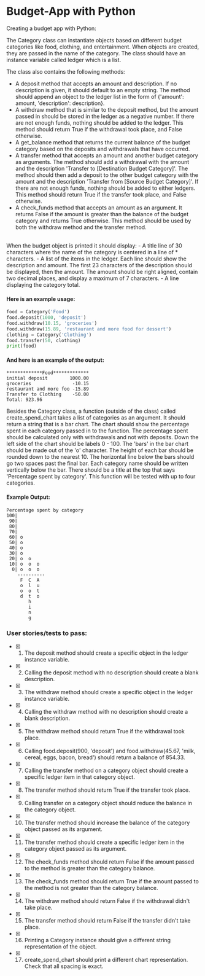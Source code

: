 # Budget-App with Python

Creating a budget app with Python:

The Category class can instantiate objects based on different budget categories like food, clothing, and entertainment. When objects are created, they are passed in the name of the category. The class should have an instance variable called ledger which is a list.

The class also contains the following methods:

- A deposit method that accepts an amount and description. If no description is given, it should default to an empty string. The method should append an object to the ledger list in the form of {'amount': amount, 'description': description}.
- A withdraw method that is similar to the deposit method, but the amount passed in should be stored in the ledger as a negative number. If there are not enough funds, nothing should be added to the ledger. This method should return True if the withdrawal took place, and False otherwise.
- A get_balance method that returns the current balance of the budget category based on the deposits and withdrawals that have occurred.
- A transfer method that accepts an amount and another budget category as arguments. The method should add a withdrawal with the amount and the description 'Transfer to [Destination Budget Category]'. The method should then add a deposit to the other budget category with the amount and the description 'Transfer from [Source Budget Category]'. If there are not enough funds, nothing should be added to either ledgers. This method should return True if the transfer took place, and False otherwise.
- A check_funds method that accepts an amount as an argument. It returns False if the amount is greater than the balance of the budget category and returns True otherwise. This method should be used by both the withdraw method and the transfer method.
<br />
When the budget object is printed it should display:
- A title line of 30 characters where the name of the category is centered in a line of * characters.
- A list of the items in the ledger. Each line should show the description and amount. The first 23 characters of the description should be displayed, then the amount. The amount should be right aligned, contain two decimal places, and display a maximum of 7 characters.
- A line displaying the category total.

#### Here is an example usage:

```python
food = Category('Food')
food.deposit(1000, 'deposit')
food.withdraw(10.15, 'groceries')
food.withdraw(15.89, 'restaurant and more food for dessert')
clothing = Category('Clothing')
food.transfer(50, clothing)
print(food)
```

#### And here is an example of the output:

```
*************Food*************
initial deposit        1000.00
groceries               -10.15
restaurant and more foo -15.89
Transfer to Clothing    -50.00
Total: 923.96
```

Besides the Category class, a function (outside of the class) called create_spend_chart takes a list of categories as an argument. It should return a string that is a bar chart.
The chart should show the percentage spent in each category passed in to the function. The percentage spent should be calculated only with withdrawals and not with deposits. Down the left side of the chart should be labels 0 - 100. The 'bars' in the bar chart should be made out of the 'o' character. The height of each bar should be rounded down to the nearest 10. The horizontal line below the bars should go two spaces past the final bar. Each category name should be written vertically below the bar. There should be a title at the top that says 'Percentage spent by category'.
This function will be tested with up to four categories.

#### Example Output:

```
Percentage spent by category
100|          
 90|          
 80|          
 70|          
 60| o        
 50| o        
 40| o        
 30| o        
 20| o  o     
 10| o  o  o  
  0| o  o  o  
    ----------
     F  C  A  
     o  l  u  
     o  o  t  
     d  t  o  
        h     
        i     
        n     
        g
```

### User stories/tests to pass:

- [x] 1. The deposit method should create a specific object in the ledger instance variable.
- [x] 2. Calling the deposit method with no description should create a blank description.
- [x] 3. The withdraw method should create a specific object in the ledger instance variable.
- [x] 4. Calling the withdraw method with no description should create a blank description.
- [x] 5. The withdraw method should return True if the withdrawal took place.
- [x] 6. Calling food.deposit(900, 'deposit') and food.withdraw(45.67, 'milk, cereal, eggs, bacon, bread') should return a balance of 854.33.
- [x] 7. Calling the transfer method on a category object should create a specific ledger item in that category object.
- [x] 8. The transfer method should return True if the transfer took place.
- [x] 9. Calling transfer on a category object should reduce the balance in the category object.
- [x] 10. The transfer method should increase the balance of the category object passed as its argument.
- [x] 11. The transfer method should create a specific ledger item in the category object passed as its argument.
- [x] 12. The check_funds method should return False if the amount passed to the method is greater than the category balance.
- [x] 13. The check_funds method should return True if the amount passed to the method is not greater than the category balance.
- [x] 14. The withdraw method should return False if the withdrawal didn't take place.
- [x] 15. The transfer method should return False if the transfer didn't take place.
- [x] 16. Printing a Category instance should give a different string representation of the object.
- [x] 17. create_spend_chart should print a different chart representation. Check that all spacing is exact.
